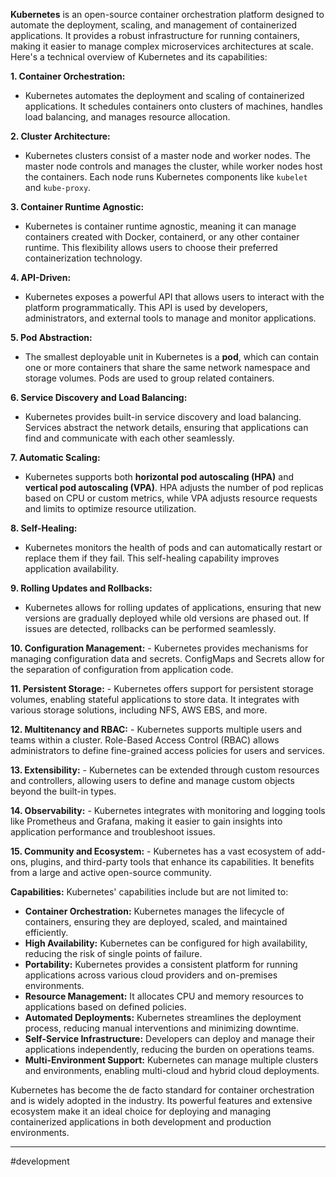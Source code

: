 **Kubernetes** is an open-source container orchestration platform designed to automate the deployment, scaling, and management of containerized applications. It provides a robust infrastructure for running containers, making it easier to manage complex microservices architectures at scale. Here's a technical overview of Kubernetes and its capabilities:

**1. Container Orchestration:**

- Kubernetes automates the deployment and scaling of containerized applications. It schedules containers onto clusters of machines, handles load balancing, and manages resource allocation.

**2. Cluster Architecture:**

- Kubernetes clusters consist of a master node and worker nodes. The master node controls and manages the cluster, while worker nodes host the containers. Each node runs Kubernetes components like `kubelet` and `kube-proxy`.

**3. Container Runtime Agnostic:**

- Kubernetes is container runtime agnostic, meaning it can manage containers created with Docker, containerd, or any other container runtime. This flexibility allows users to choose their preferred containerization technology.

**4. API-Driven:**

- Kubernetes exposes a powerful API that allows users to interact with the platform programmatically. This API is used by developers, administrators, and external tools to manage and monitor applications.

**5. Pod Abstraction:**

- The smallest deployable unit in Kubernetes is a **pod**, which can contain one or more containers that share the same network namespace and storage volumes. Pods are used to group related containers.

**6. Service Discovery and Load Balancing:**

- Kubernetes provides built-in service discovery and load balancing. Services abstract the network details, ensuring that applications can find and communicate with each other seamlessly.

**7. Automatic Scaling:**

- Kubernetes supports both **horizontal pod autoscaling (HPA)** and **vertical pod autoscaling (VPA)**. HPA adjusts the number of pod replicas based on CPU or custom metrics, while VPA adjusts resource requests and limits to optimize resource utilization.

**8. Self-Healing:**

- Kubernetes monitors the health of pods and can automatically restart or replace them if they fail. This self-healing capability improves application availability.

**9. Rolling Updates and Rollbacks:**

- Kubernetes allows for rolling updates of applications, ensuring that new versions are gradually deployed while old versions are phased out. If issues are detected, rollbacks can be performed seamlessly.

**10. Configuration Management:** - Kubernetes provides mechanisms for managing configuration data and secrets. ConfigMaps and Secrets allow for the separation of configuration from application code.

**11. Persistent Storage:** - Kubernetes offers support for persistent storage volumes, enabling stateful applications to store data. It integrates with various storage solutions, including NFS, AWS EBS, and more.

**12. Multitenancy and RBAC:** - Kubernetes supports multiple users and teams within a cluster. Role-Based Access Control (RBAC) allows administrators to define fine-grained access policies for users and services.

**13. Extensibility:** - Kubernetes can be extended through custom resources and controllers, allowing users to define and manage custom objects beyond the built-in types.

**14. Observability:** - Kubernetes integrates with monitoring and logging tools like Prometheus and Grafana, making it easier to gain insights into application performance and troubleshoot issues.

**15. Community and Ecosystem:** - Kubernetes has a vast ecosystem of add-ons, plugins, and third-party tools that enhance its capabilities. It benefits from a large and active open-source community.

**Capabilities:** Kubernetes' capabilities include but are not limited to:

- **Container Orchestration:** Kubernetes manages the lifecycle of containers, ensuring they are deployed, scaled, and maintained efficiently.
- **High Availability:** Kubernetes can be configured for high availability, reducing the risk of single points of failure.
- **Portability:** Kubernetes provides a consistent platform for running applications across various cloud providers and on-premises environments.
- **Resource Management:** It allocates CPU and memory resources to applications based on defined policies.
- **Automated Deployments:** Kubernetes streamlines the deployment process, reducing manual interventions and minimizing downtime.
- **Self-Service Infrastructure:** Developers can deploy and manage their applications independently, reducing the burden on operations teams.
- **Multi-Environment Support:** Kubernetes can manage multiple clusters and environments, enabling multi-cloud and hybrid cloud deployments.

Kubernetes has become the de facto standard for container orchestration and is widely adopted in the industry. Its powerful features and extensive ecosystem make it an ideal choice for deploying and managing containerized applications in both development and production environments.

---
#development 